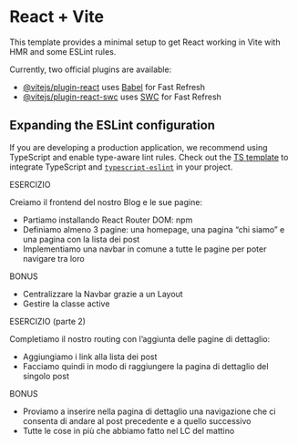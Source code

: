 # React + Vite

This template provides a minimal setup to get React working in Vite with HMR and some ESLint rules.

Currently, two official plugins are available:

- [@vitejs/plugin-react](https://github.com/vitejs/vite-plugin-react/blob/main/packages/plugin-react/README.md) uses [Babel](https://babeljs.io/) for Fast Refresh
- [@vitejs/plugin-react-swc](https://github.com/vitejs/vite-plugin-react-swc) uses [SWC](https://swc.rs/) for Fast Refresh

## Expanding the ESLint configuration

If you are developing a production application, we recommend using TypeScript and enable type-aware lint rules. Check out the [TS template](https://github.com/vitejs/vite/tree/main/packages/create-vite/template-react-ts) to integrate TypeScript and [`typescript-eslint`](https://typescript-eslint.io) in your project.


ESERCIZIO

Creiamo il frontend del nostro Blog e le sue pagine:
- Partiamo installando React Router DOM: npm
- Definiamo almeno 3 pagine: una homepage, una pagina “chi siamo” e una pagina con la lista dei post
- Implementiamo una navbar in comune a tutte le pagine per poter navigare tra loro


BONUS

- Centralizzare la Navbar grazie a un Layout
- Gestire la classe active


ESERCIZIO (parte 2)

Completiamo il nostro routing con l’aggiunta delle pagine di dettaglio:
- Aggiungiamo i link alla lista dei post
- Facciamo quindi in modo di raggiungere la pagina di dettaglio del singolo post


BONUS

- Proviamo a inserire nella pagina di dettaglio una navigazione che ci consenta di andare al post precedente e a quello successivo
- Tutte le cose in più che abbiamo fatto nel LC del mattino